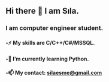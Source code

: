 ## Hi there 👋 I am Sıla.
### I am computer engineer student.
#### -⚡ My skills are C/C++/C#/MSSQL.
#### -🌱 I’m currently learning Python.
#### -📫 My contact: silaesme@gmail.com

<!--
**SilaEsme/SilaEsme** is a ✨ _special_ ✨ repository because its `README.md` (this file) appears on your GitHub profile.

Here are some ideas to get you started:

- 🔭 I’m currently working on ...
- 🌱 I’m currently learning ...
- 👯 I’m looking to collaborate on ...
- 🤔 I’m looking for help with ...
- 💬 Ask me about ...
- 📫 How to reach me: ...
- 😄 Pronouns: ...
- ⚡ Fun fact: ...
-->

